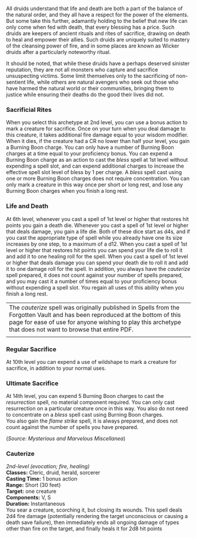 All druids understand that life and death are both a part of the balance of the natural order, and they all have a respect for the power of the elements. But some take this further, adamantly holding to the belief that new life can only come when fed with death, that every blessing has a price. Such druids are keepers of ancient rituals and rites of sacrifice, drawing on death to heal and empower their allies. Such druids are uniquely suited to mastery of the cleansing power of fire, and in some places are known as Wicker druids after a particularly noteworthy ritual.

It should be noted, that while these druids have a perhaps deserved sinister reputation, they are not all monsters who capture and sacrifice unsuspecting victims. Some limit themselves only to the sacrificing of non-sentient life, while others are natural avengers who seek out those who have harmed the natural world or their communities, bringing them to justice while ensuring their deaths do the good their lives did not.

### Sacrificial Rites
When you select this archetype at 2nd level, you can use a bonus action to mark a creature for sacrifice.  Once on your turn when you deal damage to this creature, it takes additional fire damage equal to your wisdom modifier.  When it dies, if the creature had a CR no lower than half your level, you gain a Burning Boon charge. You can only have a number of Burning Boon charges at a time equal to your proficiency bonus. You can expend a Burning Boon charge as an action to cast the *bless* spell at 1st level without expending a spell slot, and can expend additional charges to increase the effective spell slot level of bless by 1 per charge.  A *bless* spell cast using one or more Burning Boon charges does not require concentration.  You can only mark a creature in this way once per short or long rest, and lose any Burning Boon charges when you finish a long rest.

### Life and Death
At 6th level, whenever you cast a spell of 1st level or higher that restores hit points you gain a death die.  Whenever you cast a spell of 1st level or higher that deals damage, you gain a life die.  Both of these dice start as d4s, and if you cast the appropriate type of spell while you already have one its size increases by one step, to a maximum of a d12.  When you cast a spell of 1st level or higher that restores hit points you can spend your life die to roll it and add it to one healing roll for the spell.  When you cast a spell of 1st level or higher that deals damage you can spend your death die to roll it and add it to one damage roll for the spell.
In addition, you always have the *cauterize* spell prepared, it does not count against your number of spells prepared, and you may cast it a number of times equal to your proficiency bonus without expending a spell slot.  You regain all uses of this ability when you finish a long rest.

|                                                                                                                                                                                                                                              |
| -------------------------------------------------------------------------------------------------------------------------------------------------------------------------------------------------------------------------------------------- |
| The *cauterize* spell was originally published in Spells from the Forgotten Vault and has been reproduced at the bottom of this page for ease of use for anyone wishing to play this archetype that does not want to browse that entire PDF. |
|                                                                                                                                                                                                                                              |

### Regular Sacrifice
At 10th level you can expend a use of wildshape to mark a creature for sacrifice, in addition to your normal uses.

### Ultimate Sacrifice
At 14th level, you can expend 5 Burning Boon charges to cast the *resurrection* spell, no material component required.  You can only cast resurrection on a particular creature once in this way. You also do not need to concentrate on a *bless* spell cast using Burning Boon charges.<br> You also gain the *flame strike* spell, it is always prepared, and does not count against the number of spells you have prepared.

(*Source: Mysterious and Marvelous Miscellanea*)




### Cauterize
*2nd-level (evocation; fire, healing)* <br>
**Classes:** Cleric, druid, herald, sorcerer <br>
**Casting Time:** 1 bonus action <br>
**Range:** Short (30 feet) <br>
**Target:** one creature <br>
**Components:** V, S <br>
**Duration:** Instantaneous <br>
You sear a creature, scorching it, but closing its wounds. This spell deals 2d4 fire damage (potentially rendering the target unconscious or causing a death save failure), then immediately ends all ongoing damage of types other than fire on the target, and finally heals it for 2d8 hit points